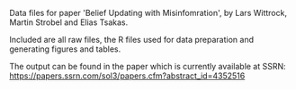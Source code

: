 Data files for paper 'Belief Updating with Misinfomration', by Lars Wittrock, Martin Strobel and Elias Tsakas.

Included are all raw files, the R files used for data preparation and generating figures and tables.

The output can be found in the paper which is currently available at SSRN: https://papers.ssrn.com/sol3/papers.cfm?abstract_id=4352516
